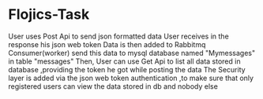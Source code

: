 # Flojics-Task

User uses Post Api to send json formatted data
User receives in the response his json web token 
Data is then added to Rabbitmq 
Consumer(worker) send this data to mysql database named "Mymessages" in table "messages"
Then, User can use Get Api to list all data stored in database ,providing the token he got while posting the data
The Security layer is added via the json web token authentication ,to make sure that only registered users can view the data stored in db and nobody else
